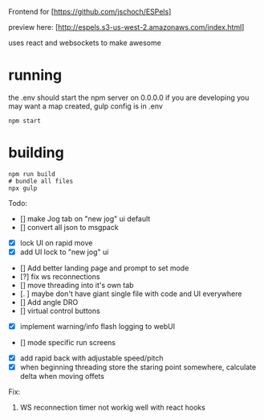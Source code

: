 Frontend for [https://github.com/jschoch/ESPels]

preview here: [http://espels.s3-us-west-2.amazonaws.com/index.html]

uses react and websockets to make awesome

# running

the .env should start the npm server on 0.0.0.0
if you are developing you may want a map created, gulp config is in .env


```
npm start
```

# building

```
npm run build
# bundle all files
npx gulp
```

Todo:

 - [] make Jog tab on "new jog" ui default
 - [] convert all json to msgpack
 - [x] lock UI on rapid move
 - [x] add UI lock to "new jog" ui
 - [] Add better landing page and prompt to set mode
 - [?] fix ws reconnections
 - [] move threading into it's own tab
 - [. ] maybe don't have giant single file with code and UI everywhere
 - [] Add angle DRO
 - [] virtual control buttons
 - [x] implement warning/info flash logging to webUI
 - [] mode specific run screens
 - [x] add rapid back with adjustable speed/pitch 
 - [x] when beginning threading store the staring point somewhere, calculate delta when moving offets

Fix: 

1. WS reconnection timer not workig well with react hooks
